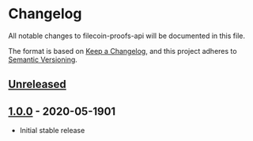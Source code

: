 # Changelog

All notable changes to filecoin-proofs-api will be documented in this file.

The format is based on [Keep a Changelog](https://keepachangelog.com/en/1.0.0/),
and this project adheres to [Semantic Versioning](https://book.async.rs/overview/stability-guarantees.html).

## [Unreleased]


## [1.0.0] - 2020-05-1901

- Initial stable release 

[Unreleased]: https://github.com/filecoin-project/rust-filecoin-proofs-api/compare/v1.0.0...HEAD
[1.0.0]: https://github.com/filecoin-project/rust-filecoin-proofs-api/tree/v1.0.0
